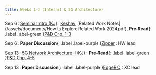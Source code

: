 ```yaml
---
title: Weeks 1-2 (Internet & 5G Architecture)
---
```


Sep 6 
: [Seminar Intro (KJ)](#)
  : [Keshav](https://www.zotero.org/groups/5463939/recent_advances_in_wireless_networks_fall_24/collections/6MCI4D6X/items/9KYUF5D3/attachment/8VSWKQL9/reader), [Related Work Notes](/assets/documents/How to Explore Related Work 2024.pdf), **Pre-Read**{: .label .label-green }[P&D Chp. 1-3](https://app.perusall.com/courses/cos597s_f2024-advanced-topics-in-computer-science-recent-advances-in-wireless-networks/private5gasystemsapproach)

Sep 6
: **Paper Discussion**{: .label .label-purple }[Zipper](https://app.perusall.com/courses/cos597s_f2024-advanced-topics-in-computer-science-recent-advances-in-wireless-networks/zipper)
  : HW lead

Sep 13
: [5G Network Architecture II (KJ)](#)
  : **Pre-Read**{: .label .label-green }[P&D Chp. 4-5](https://app.perusall.com/courses/cos597s_f2024-advanced-topics-in-computer-science-recent-advances-in-wireless-networks/private5gasystemsapproach)

Sep 13
: **Paper Discussion**{: .label .label-purple }[EdgeRIC](https://app.perusall.com/courses/cos597s_f2024-advanced-topics-in-computer-science-recent-advances-in-wireless-networks/edgeric)
  : XC lead
